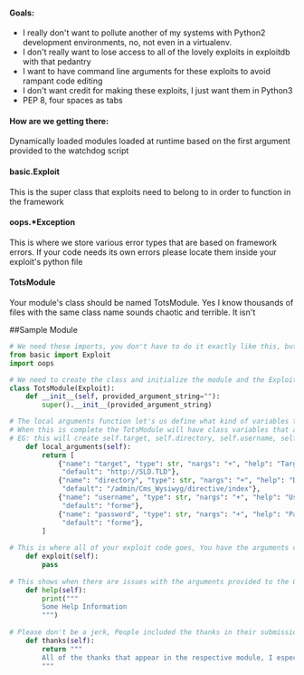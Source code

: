 
#### Goals:
* I really don't want to pollute another of my systems with Python2 development environments, no, not even in a virtualenv. 
* I don't really want to lose access to all of the lovely exploits in exploitdb with that pedantry
* I want to have command line arguments for these exploits to avoid rampant code editing
* I don't want credit for making these exploits, I just want them in Python3
* PEP 8, four spaces as tabs

#### How are we getting there: 
Dynamically loaded modules loaded at runtime based on the first argument provided to the watchdog script

#### basic.Exploit
This is the super class that exploits need to belong to in order to function in the framework

#### oops.*Exception
This is where we store various error types that are based on framework errors. If your code needs its own errors please locate them inside your exploit's python file

#### TotsModule
Your module's class should be named TotsModule. Yes I know thousands of files with the same class name sounds chaotic and terrible. It isn't


##Sample Module
```python
# We need these imports, you don't have to do it exactly like this, but we need access to the Exploit class from basic.
from basic import Exploit
import oops

# We need to create the class and initialize the module and the Exploit superclass
class TotsModule(Exploit):
    def __init__(self, provided_argument_string=""):
        super().__init__(provided_argument_string)

# The local arguments function let's us define what kind of variables that we need, as well as the number of them, where they should be stored, the default values and their help information.
# When this is complete the TotsModule will have class variables that are related to all of the arguments below:
# EG: this will create self.target, self.directory, self.username, self.password
    def local_arguments(self):
        return [
            {"name": "target", "type": str, "nargs": "+", "help": "Target for the exploit",
             "default": "http://SLD.TLD"},
            {"name": "directory", "type": str, "nargs": "+", "help": "Directory for the exploit",
             "default": "/admin/Cms_Wysiwyg/directive/index"},
            {"name": "username", "type": str, "nargs": "+", "help": "User to add",
             "default": "forme"},
            {"name": "password", "type": str, "nargs": "+", "help": "Password for the User",
             "default": "forme"},
        ]
        
# This is where all of your exploit code goes, You have the arguments converted to class variables, do the things.
    def exploit(self):
        pass
    
# This shows when there are issues with the arguments provided to the CLI, it really should print
    def help(self):
        print("""
        Some Help Information
        """)
    
# Please don't be a jerk, People included the thanks in their submissions for a reason, include them here.
    def thanks(self):
        return """
        All of the thanks that appear in the respective module, I especially don't want to lose the badass ASCII ART
        """
    
```